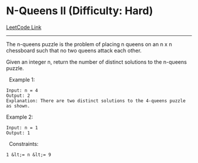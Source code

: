 # N-Queens II (Difficulty: Hard)

[LeetCode Link](https://leetcode.com/problems/n-queens-ii/)

---

The n-queens puzzle is the problem of placing n queens on an n x n chessboard such that no two queens attack each other.

Given an integer n, return the number of distinct solutions to the&nbsp;n-queens puzzle.

&nbsp;
Example 1:

```
Input: n = 4
Output: 2
Explanation: There are two distinct solutions to the 4-queens puzzle as shown.
```

Example 2:

```
Input: n = 1
Output: 1
```

&nbsp;
Constraints:


	1 &lt;= n &lt;= 9


